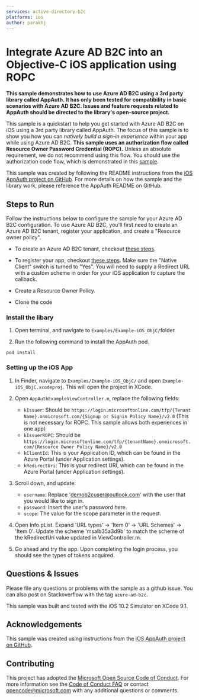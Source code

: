 ```yaml
---
services: active-directory-b2c
platforms: ios
author: parakhj
---
```


# Integrate Azure AD B2C into an Objective-C iOS application using ROPC

**This sample demonstrates how to use Azure AD B2C using a 3rd party library called AppAuth. It has only been tested for compatibility in basic scenarios with Azure AD B2C. Issues and feature requests related to AppAuth should be directed to the library's open-source project.**

This sample is a quickstart to help you get started with Azure AD B2C on iOS using a 3rd party library called AppAuth. The focus of this sample is to show you how you can *natively build a sign-in experience* within your app while using Azure AD B2C. **This sample uses an authorization flow called Resource Owner Password Credential (ROPC).** Unless an absolute requirement, we do not recommend using this flow. You should use the authorization code flow, which is demonstrated in this [sample](https://github.com/Azure-Samples/active-directory-b2c-ios-native-appauth).

This sample was created by following the README instructions from the [iOS AppAuth project on GitHub](https://github.com/openid/AppAuth-iOS). For more details on how the sample and the library work, please reference the AppAuth README on GitHub.

## Steps to Run

Follow the instructions below to configure the sample for your Azure AD B2C configuration. To use Azure AD B2C, you'll first need to create an Azure AD B2C tenant, register your application, and create a "Resource owner policy".

* To create an Azure AD B2C tenant, checkout [these steps](https://docs.microsoft.com/en-us/azure/active-directory-b2c/active-directory-b2c-get-started).

* To register your app, checkout [these steps](https://docs.microsoft.com/en-us/azure/active-directory-b2c/active-directory-b2c-app-registration).  Make sure the "Native Client" switch is turned to "Yes".  You will need to supply a Redirect URL with a custom scheme in order for your iOS application to capture the callback.

* Create a Resource Owner Policy.

* Clone the code

### Install the libary

1. Open terminal, and navigate to `Examples/Example-iOS_ObjC/`folder.

2. Run the following command to install the AppAuth pod.

```
pod install
```

### Setting up the iOS App

1. In Finder, navigate to `Examples/Example-iOS_ObjC/` and open `Example-iOS_ObjC.xcodeproj`. This will open the project in XCode.

2. Open `AppAuthExampleViewController.m`, replace the following fields:

    * `kIssuer`: Should be `https://login.microsoftonline.com/tfp/{Tenant Name}.onmicrosoft.com/{Signup or Signin Policy Name}/v2.0` (This is not necessary for ROPC. This sample allows both experiences in one app)
    * `kIssuerROPC`: Should be `https://login.microsoftonline.com/tfp/{tenantName}.onmicrosoft.com/{Resource Owner Policy Name}/v2.0`
    * `kClientId`: This is your Application ID, which can be found in the Azure Portal (under Application settings).
    * `kRedirectUri`: This is your redirect URI, which can be found in the Azure Portal (under Application settings).

3. Scroll down, and update:
    * `username`: Replace 'demob2cuser@outlook.com' with the user that you would like to sign in.
    * `password`: Insert the user's password here.
    * `scope`: The value for the scope parameter in the request.

4. Open Info.pList.  Expand 'URL types' -> 'Item 0' -> 'URL Schemes' -> 'Item 0'.  Update the scheme 'msalb35a3d9b' to match the scheme of the kRedirectUri value updated in ViewController.m.

5. Go ahead and try the app. Upon completing the login process, you should see the types of tokens acquired.


## Questions & Issues

Please file any questions or problems with the sample as a github issue.  You can also post on Stackoverflow with the tag `azure-ad-b2c`.

This sample was built and tested with the iOS 10.2 Simulator on XCode 9.1.  

## Acknowledgements

This sample was created using instructions from the [iOS AppAuth project on GitHub](https://github.com/openid/AppAuth-iOS).

## Contributing

This project has adopted the [Microsoft Open Source Code of Conduct](https://opensource.microsoft.com/codeofconduct/). For more information see the [Code of Conduct FAQ](https://opensource.microsoft.com/codeofconduct/faq/) or contact [opencode@microsoft.com](mailto:opencode@microsoft.com) with any additional questions or comments.
